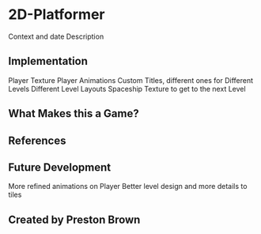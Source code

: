 # 2D-Platformer
Context and date
Description

## Implementation
Player Texture
Player Animations
Custom Titles, different ones for Different Levels
Different Level Layouts
Spaceship Texture to get to the next Level

## What Makes this a Game?

## References

## Future Development
More refined animations on Player
Better level design and more details to tiles

## Created by Preston Brown
